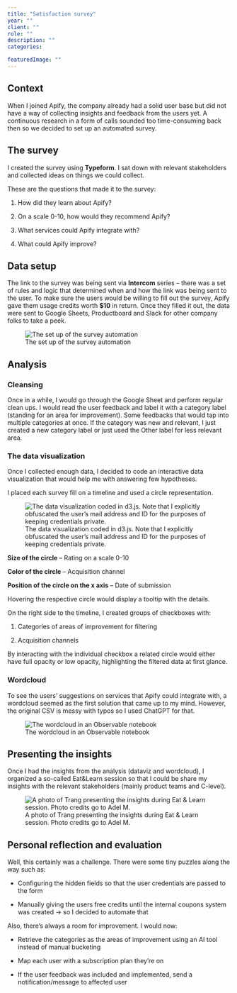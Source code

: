 ```yaml
---
title: "Satisfaction survey"
year: ""
client: ""
role: ""
description: ""
categories:

featuredImage: ""
---
```


## Context

When I joined Apify, the company already had a solid user base but did not have a way of collecting insights and feedback from the users yet. A continuous research in a form of calls sounded too time-consuming back then so we decided to set up an automated survey. 

## The survey

I created the survey using **Typeform**. I sat down with relevant stakeholders and collected ideas on things we could collect. 

These are the questions that made it to the survey:

1. How did they learn about Apify?

1. On a scale 0-10, how would they recommend Apify? 

1. What services could Apify integrate with?

1. What could Apify improve? 



## Data setup

The link to the survey was being sent via **Intercom** series – there was a set of rules and logic that determined when and how the link was being sent to the user. To make sure the users would be willing to fill out the survey, Apify gave them usage credits worth **$10** in return. Once they filled it out, the data were sent to Google Sheets, Productboard and Slack for other company folks to take a peek. 



<figure class="full-bleed">
  <img src="/images/portfolio/Screenshot_2023-11-14_at_11.56.53.png.webp" alt="The set up of the survey automation">
  <figcaption>The set up of the survey automation</figcaption>
</figure>

## Analysis

### Cleansing

Once in a while, I would go through the Google Sheet and perform regular clean ups. I would read the user feedback and label it with a category label (standing for an area for improvement). Some feedbacks that would tap into multiple categories at once. If the category was new and relevant, I just created a new category label or just used the Other label for less relevant area. 

### The data visualization

Once I collected enough data, I decided to code an interactive data visualization that would help me with answering few hypotheses. 

I placed each survey fill on a timeline and used a circle representation. 

<figure class="full-bleed">
  <img src="/images/portfolio/Screenshot_2023-06-23_at_14.32.32.png.webp" alt="The data visualization coded in d3.js. Note that I explicitly obfuscated the user’s mail address and ID for the purposes of keeping credentials private.">
  <figcaption>The data visualization coded in d3.js. Note that I explicitly obfuscated the user’s mail address and ID for the purposes of keeping credentials private.</figcaption>
</figure>

**Size of the circle** – Rating on a scale 0-10

**Color of the circle** – Acquisition channel

**Position of the circle on the x axis** – Date of submission



Hovering the respective circle would display a tooltip with the details. 

On the right side to the timeline, I created groups of checkboxes with: 

1. Categories of areas of improvement for filtering

1. Acquisition channels

By interacting with the individual checkbox a related circle would either have full opacity or low opacity, highlighting the filtered data at first glance. 

### Wordcloud

To see the users’ suggestions on services that Apify could integrate with, a wordcloud seemed as the first solution that came up to my mind. However, the original CSV is messy with typos so I used ChatGPT for that. 



<figure class="full-bleed">
  <img src="/images/portfolio/Screenshot_2023-11-14_at_13.25.14.png.webp" alt="The wordcloud in an Observable notebook">
  <figcaption>The wordcloud in an Observable notebook</figcaption>
</figure>

## Presenting the insights

Once I had the insights from the analysis (dataviz and wordcloud), I organized a so-called Eat&Learn session so that I could be share my insights with the relevant stakeholders (mainly product teams and C-level). 

<figure class="full-bleed">
  <img src="/images/portfolio/IMG_9779.jpg.webp" alt="A photo of Trang presenting the insights during Eat & Learn session. Photo credits go to Adel M.">
  <figcaption>A photo of Trang presenting the insights during Eat & Learn session. Photo credits go to Adel M.</figcaption>
</figure>



## Personal reflection and evaluation

Well, this certainly was a challenge. There were some tiny puzzles along the way such as:

- Configuring the hidden fields so that the user credentials are passed to the form

- Manually giving the users free credits until the internal coupons system was created → so I decided to automate that



Also, there’s always a room for improvement. I would now:

- Retrieve the categories as the areas of improvement using an AI tool instead of manual bucketing

- Map each user with a subscription plan they’re on

- If the user feedback was included and implemented, send a notification/message to affected user 


